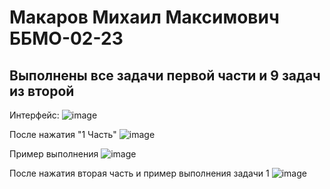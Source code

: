 # Макаров Михаил Максимович ББМО-02-23

## Выполнены все задачи первой части и 9 задач из второй
Интерфейс:
![image](https://github.com/KyryaschiyDeD/MnogoZadach_Dlya_8_Classa/assets/70753179/acb81901-12b1-470f-84f1-69a3c7a4925a)

После нажатия "1 Часть"
![image](https://github.com/KyryaschiyDeD/MnogoZadach_Dlya_8_Classa/assets/70753179/95ee32c3-1984-4619-83da-704fab3bbb40)

Пример выполнения
![image](https://github.com/KyryaschiyDeD/MnogoZadach_Dlya_8_Classa/assets/70753179/1e9bba14-c936-4397-8f82-eecf244eb711)

После нажатия вторая часть и пример выполнения задачи 1
![image](https://github.com/KyryaschiyDeD/MnogoZadach_Dlya_8_Classa/assets/70753179/42da1955-1837-4482-8947-1c9d934f123b)
